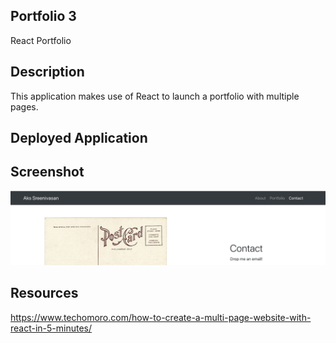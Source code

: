 ## Portfolio 3
React Portfolio
## Description
This application makes use of React to launch a portfolio with multiple pages.

## Deployed Application

## Screenshot
![](docs/assets/images/pgshot.png)

## Resources
https://www.techomoro.com/how-to-create-a-multi-page-website-with-react-in-5-minutes/